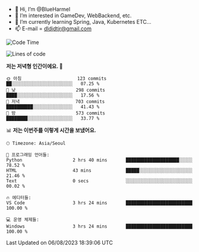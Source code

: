 - 👋 Hi, I’m @BlueHarmel
- 👀 I’m interested in GameDev, WebBackend, etc.
- 🌱 I’m currently learning Spring, Java, Kubernetes ETC...
- 📫 E-mail = dldjdtjr@gmail.com
  <!--START_SECTION:waka-->
![Code Time](http://img.shields.io/badge/Code%20Time-266%20hrs%2053%20mins-blue)

![Lines of code](https://img.shields.io/badge/%EC%A0%80%EB%8A%94%20%EC%97%AC%ED%83%9C%EA%B9%8C%EC%A7%80%20-38.4%20million%20%EC%A4%84%EC%9D%98%20%EC%BD%94%EB%93%9C%EB%A5%BC%20%EC%9E%91%EC%84%B1%ED%96%88%EC%96%B4%EC%9A%94.-blue)

**저는 저녁형 인간이에요. 🦉** 

```text
🌞 아침                     123 commits         ██░░░░░░░░░░░░░░░░░░░░░░░   07.25 % 
🌆 낮　                     298 commits         ████░░░░░░░░░░░░░░░░░░░░░   17.56 % 
🌃 저녁                     703 commits         ██████████░░░░░░░░░░░░░░░   41.43 % 
🌙 밤　                     573 commits         ████████░░░░░░░░░░░░░░░░░   33.77 % 
```


📊 **저는 이번주를 이렇게 시간을 보냈어요.** 

```text
🕑︎ Timezone: Asia/Seoul

💬 프로그래밍 언어들: 
Python                   2 hrs 40 mins       ████████████████████░░░░░   78.52 % 
HTML                     43 mins             █████░░░░░░░░░░░░░░░░░░░░   21.46 % 
Text                     0 secs              ░░░░░░░░░░░░░░░░░░░░░░░░░   00.02 % 

🔥 에디터들: 
VS Code                  3 hrs 24 mins       █████████████████████████   100.00 % 

💻 운영 체제들: 
Windows                  3 hrs 24 mins       █████████████████████████   100.00 % 
```


 Last Updated on 06/08/2023 18:39:06 UTC
<!--END_SECTION:waka-->
<!---
BlueHarmel/BlueHarmel is a ✨ special ✨ repository because its `README.md` (this file) appears on your GitHub profile.
You can click the Preview link to take a look at your changes.
--->

